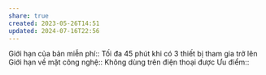 ```yaml
---
share: true
created: 2023-05-26T14:51
updated: 2024-07-16T22:56
---
```

Giới hạn của bản miễn phí:: Tối đa 45 phút khi có 3 thiết bị tham gia trở lên
Giới hạn về mặt công nghệ:: Không dùng trên điện thoại được
Ưu điểm::
